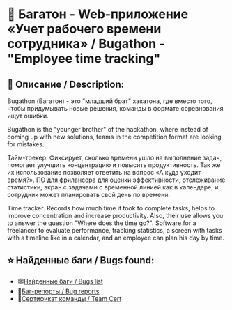 # :mag_right: Багатон - Web-приложение «Учет рабочего времени сотрудника» / Bugathon - "Employee time tracking"

## :page_facing_up: Описание / Description:
Bugathon (Багатон) - это "младший брат" хакатона, где вместо того, чтобы придумывать новые решения, команды в формате соревнования ищут ошибки.

Bugathon is the "younger brother" of the hackathon, where instead of coming up with new solutions, teams in the competition format are looking for mistakes.

Тайм-трекер. Фиксирует, сколько времени ушло на выполнение задач, помогает улучшить концентрацию и повысить продуктивность. Так же их использование позволяет ответить на вопрос «А куда уходит время?».
ПО для фрилансера для оценки эффективности, отслеживание статистики, экран с задачами с временной линией как в календаре, и сотрудник может планировать свой день по времени.

Time tracker. Records how much time it took to complete tasks, helps to improve concentration and increase productivity. Also, their use allows you to answer the question "Where does the time go?".
Software for a freelancer to evaluate performance, tracking statistics, a screen with tasks with a timeline like in a calendar, and an employee can plan his day by time.

## :star: Найденные баги / Bugs found:
- :spider_web:[Найденные баги / Bugs list](https://github.com/AlexTLG/Bugathon_Employee-time-tracking/blob/main/%D0%9A%D0%BE%D0%BC%D0%B0%D0%BD%D0%B4%D0%B0%204-1.pdf)
- :page_with_curl:[Баг-репорты / Bug reports](https://github.com/AlexTLG/Bugathon_Employee-time-tracking/blob/main/BUG-reports.pdf)
- :scroll:[Сертификат команды / Team Cert](https://github.com/AlexTLG/Bugathon_Employee-time-tracking/blob/main/Team%20Cert.pdf)
